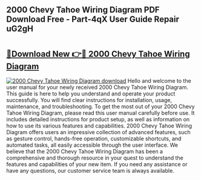 ## 2000 Chevy Tahoe Wiring Diagram PDF Download Free - Part-4qX User Guide Repair uG2gH

# <h2><a href="http://dfnvwgd.blite.top/?on=2000+Chevy+Tahoe+Wiring+Diagram">🔗Download New 👉🔴 2000 Chevy Tahoe Wiring Diagram</a></h2>

[![2000 Chevy Tahoe Wiring Diagram download](https://i.imgur.com/lujVjoI.png)](http://dfnvwgd.blite.top/?on=2000+Chevy+Tahoe+Wiring+Diagram)
Hello and welcome to the user manual for your newly received 2000 Chevy Tahoe Wiring Diagram. This guide is here to help you understand and operate your product successfully. You will find clear instructions for installation, usage, maintenance, and troubleshooting. To get the most out of your 2000 Chevy Tahoe Wiring Diagram, please read this user manual carefully before use. It includes detailed instructions for product setup, as well as information on how to use its various features and capabilities. 2000 Chevy Tahoe Wiring Diagram offers users an impressive collection of advanced features, such as gesture control, hands-free operation, customizable shortcuts, and automated tasks, all easily accessible through the user interface. We believe that the 2000 Chevy Tahoe Wiring Diagram has been a comprehensive and thorough resource in your quest to understand the features and capabilities of your new item. If you need any assistance or have any questions, our customer service team is always available.
